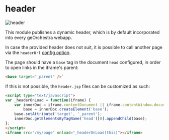 # header

![header](https://github.com/georchestra/georchestra/workflows/header/badge.svg)

This module publishes a dynamic header, which is by default incorporated into every geOrchestra webapp.

In case the provided header does not suit, it is possible to call another page via the `headerUrl` [config option](https://github.com/georchestra/datadir/blob/19.04/default.properties#L36-L39).

The page should have a `base` tag in the document `head` configured, in order to open links in the iframe's parent:
```html
<base target="_parent" />`
```

If this is not possible, the `header.jsp` files can be customized as such:
```html
<script type="text/javascript">
var _headerOnLoad = function(iframe) {
    var innerDoc = iframe.contentDocument || iframe.contentWindow.document,
        base = innerDoc.createElement('base');
    base.setAttribute('target', '_parent');
    innerDoc.getElementsByTagName('head')[0].appendChild(base);
};
</script>
<iframe src="/my/page" onload="_headerOnLoad(this)"></iframe>
```

